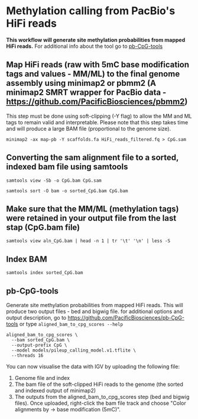 # Methylation calling from PacBio's HiFi reads 
**This workflow will generate site methylation probabilities from mapped HiFi reads.** 
For additional info about the tool go to [pb-CpG-tools](https://github.com/PacificBiosciences/pb-CpG-tools)
## Map HiFi reads (raw with 5mC base modification tags and values - MM/ML) to the final genome assembly using minimap2 or pbmm2 (A minimap2 SMRT wrapper for PacBio data - https://github.com/PacificBiosciences/pbmm2)
This step must be done using soft-clipping (-Y flag) to allow the MM and ML tags to remain valid and interpretable. Please note that this step takes time and will produce a large BAM file (proportional to the genome size). 
```
minimap2 -ax map-pb -Y scaffolds.fa HiFi_reads_filtered.fq > CpG.sam
```

## Converting the sam alignment file to a sorted, indexed bam file using samtools
```
samtools view -Sb -o CpG.bam CpG.sam
```
```
samtools sort -O bam -o sorted_CpG.bam CpG.bam
```

## Make sure that the MM/ML (methylation tags) were retained in your output file from the last stap (CpG.bam file)
```
samtools view aln_CpG.bam | head -n 1 | tr '\t' '\n' | less -S
```

## Index BAM
```
samtools index sorted_CpG.bam
```

## pb-CpG-tools
Generate site methylation probabilities from mapped HiFi reads. This will produce two output files - bed and bigwig file. for additional options and output description, go to https://github.com/PacificBiosciences/pb-CpG-tools or type ```aligned_bam_to_cpg_scores --help```
```
aligned_bam_to_cpg_scores \
  --bam sorted_CpG.bam \
  --output-prefix CpG \
  --model models/pileup_calling_model.v1.tflite \
  --threads 16
```

You can now visualise the data with IGV by uploading the following file: 
1. Genome file and index
2. The bam file of the soft-clipped HiFi reads to the genome (the sorted and indexed output of minimap2)
3. The outputs from the aligned_bam_to_cpg_scores step (bed and bigwig files).
Once uploaded, right-click the bam file track and choose "Color alignments by -> base modification (5mC)". 
